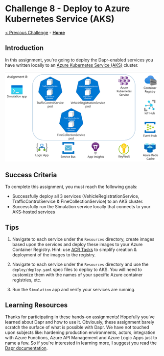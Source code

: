 # Challenge 8 - Deploy to Azure Kubernetes Service (AKS)

[< Previous Challenge](./Challenge-07.md) - **[Home](../README.md)**

## Introduction

In this assignment, you're going to deploy the Dapr-enabled services you have written locally to an [Azure Kubernetes Service (AKS)](https://docs.microsoft.com/en-us/azure/aks/) cluster.

![architecture](../images/Challenge-08/architecture.png)

## Success Criteria

To complete this assignment, you must reach the following goals:

- Successfully deploy all 3 services (VehicleRegistrationService, TrafficControlService & FineCollectionService) to an AKS cluster.
- Successfully run the Simulation service locally that connects to your AKS-hosted services

## Tips

1. 	Navigate to each service under the `Resources` directory, create images based upon the services and deploy these images to your Azure Container Registry. Hint: use [ACR Tasks](https://docs.microsoft.com/en-us/azure/container-registry/container-registry-tasks-overview) to simplify creation & deployment of the images to the registry.

2. 	Navigate to each service under the `Resources` directory and use the `deploy/deploy.yaml` spec files to deploy to AKS. You will need to customize them with the names of your specific Azure container registries, etc.

3.	Run the `Simulation` app and verify your services are running.

## Learning Resources

Thanks for participating in these hands-on assignments! Hopefully you've learned about Dapr and how to use it. Obviously, these assignment barely scratch the surface of what is possible with Dapr. We have not touched upon subjects like: hardening production environments, actors, integration with Azure Functions, Azure API Management and Azure Logic Apps just to name a few. So if you're interested in learning more, I suggest you read the [Dapr documentation](https://docs.dapr.io).
